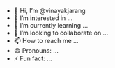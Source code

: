 - 👋 Hi, I’m @vinayakjarang
- 👀 I’m interested in ...
- 🌱 I’m currently learning ...
- 💞️ I’m looking to collaborate on ...
- 📫 How to reach me ...
- 😄 Pronouns: ...
- ⚡ Fun fact: ...

<!---
vinayakjarang/vinayakjarang is a ✨ special ✨ repository because its `README.md` (this file) appears on your GitHub profile.
You can click the Preview link to take a look at your changes.
--->
